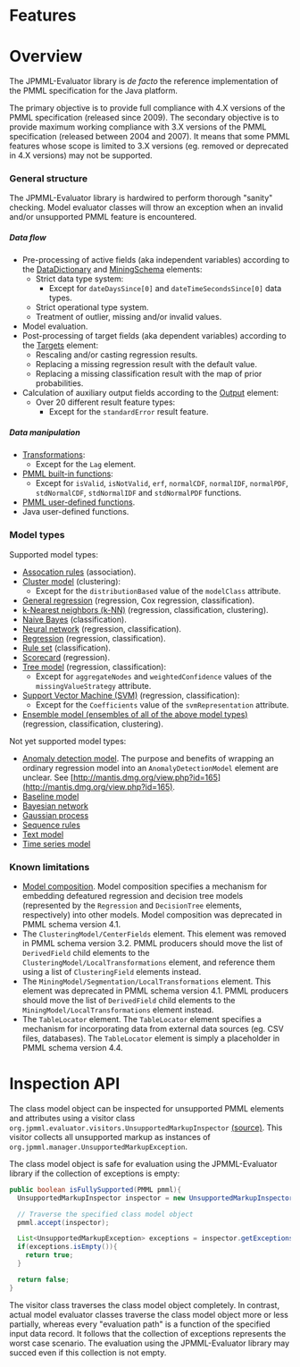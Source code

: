 Features
========

# Overview #

The JPMML-Evaluator library is *de facto* the reference implementation of the PMML specification for the Java platform.

The primary objective is to provide full compliance with 4.X versions of the PMML specification (released since 2009). The secondary objective is to provide maximum working compliance with 3.X versions of the PMML specification (released between 2004 and 2007). It means that some PMML features whose scope is limited to 3.X versions (eg. removed or deprecated in 4.X versions) may not be supported.

### General structure ###

The JPMML-Evaluator library is hardwired to perform thorough "sanity" checking. Model evaluator classes will throw an exception when an invalid and/or unsupported PMML feature is encountered.

##### Data flow #####

* Pre-processing of active fields (aka independent variables) according to the [DataDictionary](http://www.dmg.org/pmml/v4-4/DataDictionary.html) and [MiningSchema](http://www.dmg.org/pmml/v4-4/MiningSchema.html) elements:
  * Strict data type system:
    * Except for `dateDaysSince[0]` and `dateTimeSecondsSince[0]` data types.
  * Strict operational type system.
  * Treatment of outlier, missing and/or invalid values.
* Model evaluation.
* Post-processing of target fields (aka dependent variables) according to the [Targets](http://www.dmg.org/pmml/v4-4/Targets.html) element:
  * Rescaling and/or casting regression results.
  * Replacing a missing regression result with the default value.
  * Replacing a missing classification result with the map of prior probabilities.
* Calculation of auxiliary output fields according to the [Output](http://www.dmg.org/pmml/v4-4/Output.html) element:
  * Over 20 different result feature types:
    * Except for the `standardError` result feature.

##### Data manipulation #####

* [Transformations](http://www.dmg.org/pmml/v4-4/Transformations.html):
  * Except for the `Lag` element.
* [PMML built-in functions](http://www.dmg.org/pmml/v4-4/BuiltinFunctions.html):
  * Except for `isValid`, `isNotValid`, `erf`, `normalCDF`, `normalIDF`, `normalPDF`, `stdNormalCDF`, `stdNormalIDF` and `stdNormalPDF` functions.
* [PMML user-defined functions](http://www.dmg.org/pmml/v4-4/Functions.html).
* Java user-defined functions.

### Model types ###

Supported model types:

* [Assocation rules](http://www.dmg.org/pmml/v4-4/AssociationRules.html) (association).
* [Cluster model](http://www.dmg.org/pmml/v4-4/ClusteringModel.html) (clustering):
  * Except for the `distributionBased` value of the `modelClass` attribute.
* [General regression](http://www.dmg.org/pmml/v4-4/GeneralRegression.html) (regression, Cox regression, classification).
* [k-Nearest neighbors (k-NN)](http://www.dmg.org/pmml/v4-4/KNN.html) (regression, classification, clustering).
* [Naive Bayes](http://www.dmg.org/pmml/v4-4/NaiveBayes.html) (classification).
* [Neural network](http://www.dmg.org/pmml/v4-4/NeuralNetwork.html) (regression, classification).
* [Regression](http://www.dmg.org/pmml/v4-4/Regression.html) (regression, classification).
* [Rule set](http://www.dmg.org/pmml/v4-4/RuleSet.html) (classification).
* [Scorecard](http://www.dmg.org/pmml/v4-4/Scorecard.html) (regression).
* [Tree model](http://www.dmg.org/pmml/v4-4/TreeModel.html) (regression, classification):
  * Except for `aggregateNodes` and `weightedConfidence` values of the `missingValueStrategy` attribute.
* [Support Vector Machine (SVM)](http://www.dmg.org/pmml/v4-4/SupportVectorMachine.html) (regression, classification):
  * Except for the `Coefficients` value of the `svmRepresentation` attribute.
* [Ensemble model (ensembles of all of the above model types)](http://www.dmg.org/pmml/v4-4/MultipleModels.html) (regression, classification, clustering).

Not yet supported model types:

* [Anomaly detection model](http://dmg.org/pmml/v4-4/AnomalyDetectionModel.html). The purpose and benefits of wrapping an ordinary regression model into an `AnomalyDetectionModel` element are unclear. See [http://mantis.dmg.org/view.php?id=165](http://mantis.dmg.org/view.php?id=165).
* [Baseline model](http://www.dmg.org/pmml/v4-4/BaselineModel.html)
* [Bayesian network](http://dmg.org/pmml/v4-4/BayesianNetwork.html)
* [Gaussian process](http://dmg.org/pmml/v4-4/GaussianProcess.html)
* [Sequence rules](http://www.dmg.org/pmml/v4-4/Sequence.html)
* [Text model](http://www.dmg.org/pmml/v4-4/Text.html)
* [Time series model](http://www.dmg.org/pmml/v4-4/TimeSeriesModel.html)

### Known limitations ###

* [Model composition](http://www.dmg.org/pmml/v4-4/MultipleModels.html). Model composition specifies a mechanism for embedding defeatured regression and decision tree models (represented by the `Regression` and `DecisionTree` elements, respectively) into other models. Model composition was deprecated in PMML schema version 4.1.
* The `ClusteringModel/CenterFields` element. This element was removed in PMML schema version 3.2. PMML producers should move the list of `DerivedField` child elements to the `ClusteringModel/LocalTransformations` element, and reference them using a list of `ClusteringField` elements instead.
* The `MiningModel/Segmentation/LocalTransformations` element. This element was deprecated in PMML schema version 4.1. PMML producers should move the list of `DerivedField` child elements to the `MiningModel/LocalTransformations` element instead.
* The `TableLocator` element. The `TableLocator` element specifies a mechanism for incorporating data from external data sources (eg. CSV files, databases). The `TableLocator` element is simply a placeholder in PMML schema version 4.4.

# Inspection API #

The class model object can be inspected for unsupported PMML elements and attributes using a visitor class `org.jpmml.evaluator.visitors.UnsupportedMarkupInspector` [(source)](https://github.com/jpmml/jpmml-evaluator/blob/master/pmml-evaluator/src/main/java/org/jpmml/evaluator/visitors/UnsupportedMarkupInspector.java). This visitor collects all unsupported markup as instances of `org.jpmml.manager.UnsupportedMarkupException`.

The class model object is safe for evaluation using the JPMML-Evaluator library if the collection of exceptions is empty:
```java
public boolean isFullySupported(PMML pmml){
  UnsupportedMarkupInspector inspector = new UnsupportedMarkupInspector();

  // Traverse the specified class model object
  pmml.accept(inspector);

  List<UnsupportedMarkupException> exceptions = inspector.getExceptions();
  if(exceptions.isEmpty()){
    return true;
  }

  return false;
}
```

The visitor class traverses the class model object completely. In contrast, actual model evaluator classes traverse the class model object more or less partially, whereas every "evaluation path" is a function of the specified input data record. It follows that the collection of exceptions represents the worst case scenario. The evaluation using the JPMML-Evaluator library may succed even if this collection is not empty.
